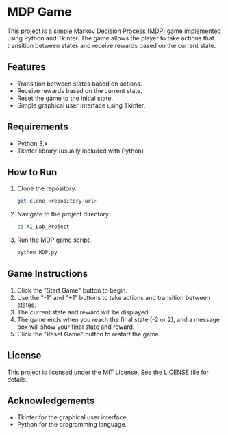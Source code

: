 # MDP Game

This project is a simple Markov Decision Process (MDP) game implemented using Python and Tkinter. The game allows the player to take actions that transition between states and receive rewards based on the current state.

## Features

- Transition between states based on actions.
- Receive rewards based on the current state.
- Reset the game to the initial state.
- Simple graphical user interface using Tkinter.

## Requirements

- Python 3.x
- Tkinter library (usually included with Python)

## How to Run

1. Clone the repository:
   ```sh
   git clone <repository-url>
   ```
2. Navigate to the project directory:
   ```sh
   cd AI_Lab_Project
   ```
3. Run the MDP game script:
   ```sh
   python MDP.py
   ```

## Game Instructions

1. Click the "Start Game" button to begin.
2. Use the "-1" and "+1" buttons to take actions and transition between states.
3. The current state and reward will be displayed.
4. The game ends when you reach the final state (-2 or 2), and a message box will show your final state and reward.
5. Click the "Reset Game" button to restart the game.

## License

This project is licensed under the MIT License. See the [LICENSE](LICENSE) file for details.

## Acknowledgements

- Tkinter for the graphical user interface.
- Python for the programming language.
